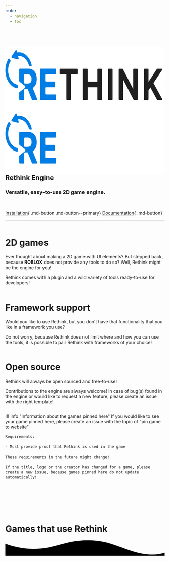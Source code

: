 ```yaml
---
hide:
  - navigation
  - toc
---
```

#


<br>

<img src="assets/rethink_dark.png#only-light" alt="Rethink Dark Logo" width="700" height="200" align="left">
<img src="assets/rethink_light.png#only-dark" alt="Rethink Dark Logo" width="700" height="200" align="left">

<h2><b>Rethink Engine</b></h2>
<h3>Versatile, easy-to-use 2D game engine.</h3>

<br>

[Installation](getstarted/installation.md){ .md-button .md-button--primary}
[Documentation](documentation/rethink.md){ .md-button}

<hr>

<div class="center">
  <div class="list">
    <div class="column">
      <h1>2D games</h1>
      <p>Ever thought about making a 2D game with UI elements? But stepped back, because <b>ROBLOX</b> does not provide any tools to do so?
      Well, Rethink might be the engine for you!</p>
      <p>Rethink comes with a plugin and a wild variety of tools ready-to-use for developers!</p>
    </div>
    <div class="column">
      <h1>Framework support</h1>
      <p>Would you like to use Rethink, but you don't have that functionality that you like in a framework you use?</p>
      <p>Do not worry, because Rethink does not limit where and how you can use the tools, it is possible to pair Rethink with frameworks of your choice!</p>
    </div>
    <div class="column">
      <h1>Open source</h1>
      <p>Rethink will always be open sourced and free-to-use!</p>
      <p>Contributions to the engine are always welcome! In case of bug(s) found in the engine or would like to request a new feature, please create an issue with the right template!</p>
    </div>
  </div>
</div>

!!! info "Information about the games pinned here"
    If you would like to see your game pinned here, please create an issue with the topic of "pin game to website"

    Requirements:
      
    - Must provide proof that Rethink is used in the game

    These requirements in the future might change!
    
    If the title, logo or the creator has changed for a game, please create a new issue, because games pinned here do not update automatically!

<br>
<br>
<br>
<br>
<br>

<div class="games-container">
  <h1 class="category-title">Games that use <b>Rethink</b></h1>

  <div class="custom-shape-divider-bottom-1672238158">
    <svg data-name="Layer 1" xmlns="http://www.w3.org/2000/svg" viewBox="0 0 1200 120" preserveAspectRatio="none">
      <path d="M985.66,92.83C906.67,72,823.78,31,743.84,14.19c-82.26-17.34-168.06-16.33-250.45.39-57.84,11.73-114,31.07-172,41.86A600.21,600.21,0,0,1,0,27.35V120H1200V95.8C1132.19,118.92,1055.71,111.31,985.66,92.83Z" class="shape-fill"></path>
    </svg>
  </div>
  
  <div class="games-container-list" id="listofgames">

  </div>

  <script src="./javascript/RenderGameButtons.js" async></script>
  <script src="./javascript/DisableFooter.js" async></script>
</div>
